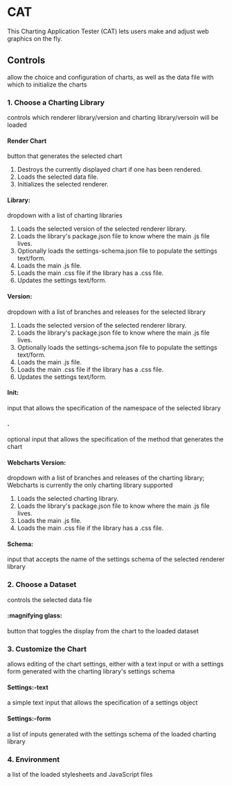 # CAT
This Charting Application Tester (CAT) lets users make and adjust web graphics on the fly.  

## Controls
allow the choice and configuration of charts, as well as the data file with which to initialize the charts

### 1. Choose a Charting Library
controls which renderer library/version and charting library/versoin will be loaded

#### Render Chart
button that generates the selected chart

1. Destroys the currently displayed chart if one has been rendered.
2. Loads the selected data file.
3. Initializes the selected renderer.

#### Library:
dropdown with a list of charting libraries

1. Loads the selected version of the selected renderer library.
  1. Loads the library's package.json file to know where the main .js file lives.
  2. Optionally loads the settings-schema.json file to populate the settings text/form.
  3. Loads the main .js file.
  4. Loads the main .css file if the library has a .css file.
2. Updates the settings text/form.

#### Version:
dropdown with a list of branches and releases for the selected library

1. Loads the selected version of the selected renderer library.
  1. Loads the library's package.json file to know where the main .js file lives.
  2. Optionally loads the settings-schema.json file to populate the settings text/form.
  3. Loads the main .js file.
  4. Loads the main .css file if the library has a .css file.
2. Updates the settings text/form.

#### Init:
input that allows the specification of the namespace of the selected library

#### .
optional input that allows the specification of the method that generates the chart

#### Webcharts Version:
dropdown with a list of branches and releases of the charting library; Webcharts is currently the only charting library supported

1. Loads the selected charting library.
  1. Loads the library's package.json file to know where the main .js file lives.
  2. Loads the main .js file.
  3. Loads the main .css file if the library has a .css file.

#### Schema:
input that accepts the name of the settings schema of the selected renderer library

### 2. Choose a Dataset
controls the selected data file

#### :magnifying glass:
button that toggles the display from the chart to the loaded dataset

### 3. Customize the Chart
allows editing of the chart settings, either with a text input or with a settings form generated with the charting library's settings schema

#### Settings:-text
a simple text input that allows the specification of a settings object

#### Settings:-form
a list of inputs generated with the settings schema of the loaded charting library

### 4. Environment
a list of the loaded stylesheets and JavaScript files
